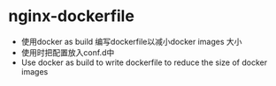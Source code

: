# nginx-dockerfile

* 使用docker as build 编写dockerfile以减小docker images 大小
* 使用时把配置放入conf.d中
* Use docker as build to write dockerfile to reduce the size of docker images
